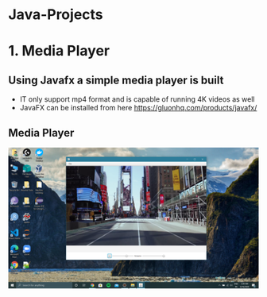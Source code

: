 # Java-Projects
# 1. Media Player
## Using Javafx a simple media player is built 
* IT only support mp4 format and is capable of running 4K videos as well
* JavaFX can be installed from here https://gluonhq.com/products/javafx/

## Media Player
![Media Player](https://github.com/GuptaAnubhav1/Java-Projects/blob/master/Media%20Player/images/Screenshot%20(1).png)


